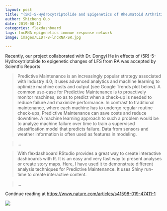```yaml
---
layout: post
title: "(5R)-5-Hydroxytriptolide and Epigenetics of Rheumatoid Arthritis"
author: Shicheng Guo
date: 2019-08-12
categories: flexdashboard
tags: lncRNA epigenetics immnue response network
image: images/LLDT-8-lncRNA-SR.jpg

---
```


Recently, our project collaborated with Dr. Dongyi He in effects of (5R)-5-Hydroxytriptolide to epigenetic changes of LFS from RA was accepted by Scientfic Reports

> Predictive Maintenance is an increasingly popular strategy associated with Industry 4.0; it uses advanced analytics and machine learning to optimize machine costs and output (see Google Trends plot below).
A common use-case for Predictive Maintenance is to proactively monitor machines, so as to predict when a check-up is needed to reduce failure and maximize performance. In contrast to traditional maintenance, where each machine has to undergo regular routine check-ups, Predictive Maintenance can save costs and reduce downtime. A machine learning approach to such a problem would be to analyze machine failure over time to train a supervised classification model that predicts failure. Data from sensors and weather information is often used as features in modeling.

> ...

> With flexdashboard RStudio provides a great way to create interactive dashboards with R. It is an easy and very fast way to present analyses or create story maps. Here, I have used it to demonstrate different analysis techniques for Predictive Maintenance. It uses Shiny run-time to create interactive content.

> ...

Continue reading at https://www.nature.com/articles/s41598-019-47411-1

![](https://blog.codecentric.de/files/2017/10/dashboard_screenshot.png)
